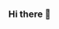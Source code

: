 ### Hi there 👋

<!--
**AbhiiVops/AbhiiVops** is a ✨ _special_ ✨ repository because its `README.md` (this file) appears on your GitHub profile.
<a href="https://app.daily.dev/abhiias"><img src="https://api.daily.dev/devcards/99538e940e154fc1b4bcf6a343d0757c.png?r=zkj" width="400" alt="Abhishek Bhattacharjee's Dev Card"/></a>
Here are some ideas to get you started:

- 🔭 I’m currently working on ...
- 🌱 I’m currently learning ...
- 👯 I’m looking to collaborate on ...
- 🤔 I’m looking for help with ...
- 💬 Ask me about ...
- 📫 How to reach me: ...
- 😄 Pronouns: ...
- ⚡ Fun fact: ...
-->
